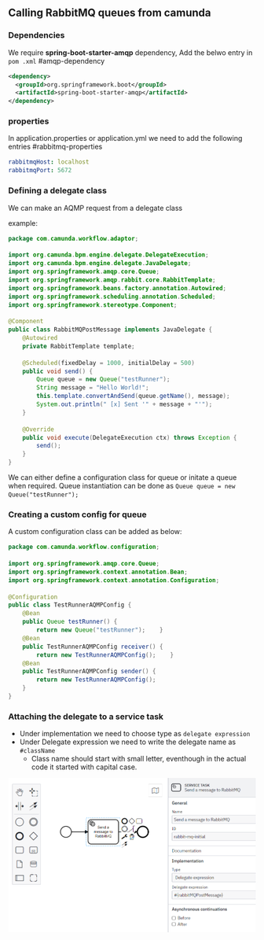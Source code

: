 ## Calling RabbitMQ queues from camunda
### Dependencies
We require **spring-boot-starter-amqp** dependency, Add the belwo entry in `pom .xml` #amqp-dependency

```xml
<dependency>  
  <groupId>org.springframework.boot</groupId>  
  <artifactId>spring-boot-starter-amqp</artifactId>  
</dependency>
```

### properties
In application.properties or application.yml we need to add the following entries
#rabbitmq-properties

```yml
rabbitmqHost: localhost  
rabbitmqPort: 5672
```

### Defining a delegate class
We can make an AQMP request from a delegate class

example:
```java
package com.camunda.workflow.adaptor;  
  
import org.camunda.bpm.engine.delegate.DelegateExecution;  
import org.camunda.bpm.engine.delegate.JavaDelegate;  
import org.springframework.amqp.core.Queue;  
import org.springframework.amqp.rabbit.core.RabbitTemplate;  
import org.springframework.beans.factory.annotation.Autowired;  
import org.springframework.scheduling.annotation.Scheduled;  
import org.springframework.stereotype.Component;  
  
@Component  
public class RabbitMQPostMessage implements JavaDelegate {  
    @Autowired  
    private RabbitTemplate template;  
    
    @Scheduled(fixedDelay = 1000, initialDelay = 500)  
    public void send() {  
        Queue queue = new Queue("testRunner");  
        String message = "Hello World!";  
        this.template.convertAndSend(queue.getName(), message);  
        System.out.println(" [x] Sent '" + message + "'");  
    }  
  
    @Override  
    public void execute(DelegateExecution ctx) throws Exception {  
        send();  
    }  
}

```

We can either define a configuration class for queue or initate a queue when required.
Queue instantiation can be done as `Queue queue = new Queue("testRunner");`

### Creating a custom config for queue
A custom configuration class can be added as below:
```java 
package com.camunda.workflow.configuration;  
  
import org.springframework.amqp.core.Queue;  
import org.springframework.context.annotation.Bean;  
import org.springframework.context.annotation.Configuration;  
  
@Configuration  
public class TestRunnerAQMPConfig {  
    @Bean  
    public Queue testRunner() {  
        return new Queue("testRunner");    }  
    @Bean  
    public TestRunnerAQMPConfig receiver() {  
        return new TestRunnerAQMPConfig();    }  
    @Bean  
    public TestRunnerAQMPConfig sender() { 
		return new TestRunnerAQMPConfig();    
	}
}  
```

### Attaching the delegate to a service task
- Under implementation we need to choose type as `delegate expression`
-  Under Delegate expression we need to write the delegate name as `#className`
	-   Class name should start with small letter, eventhough in the actual code it started with capital case.

![serivce-task-delegate.png](images/serivce-task-delegate.png)